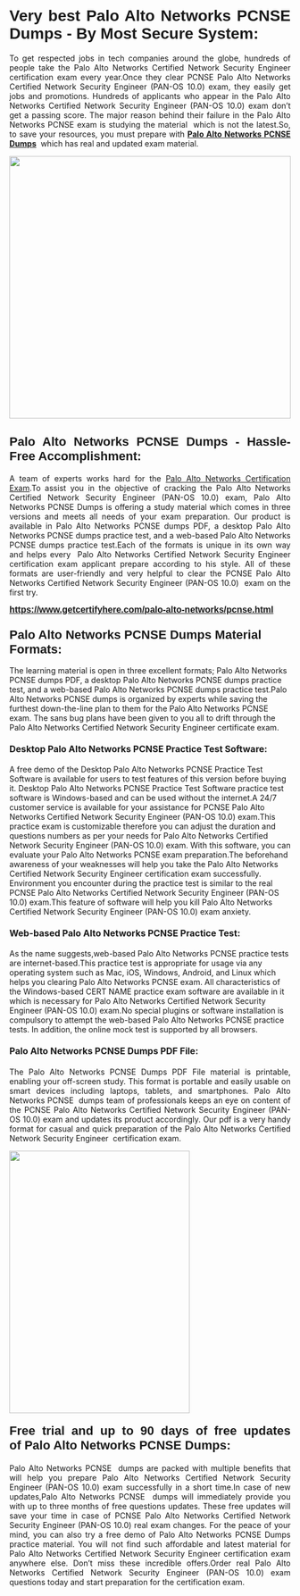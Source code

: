 <h1 style="text-align: justify;"><br />
<strong><span style="font-family:Verdana,Geneva,sans-serif;">Very best Palo Alto Networks PCNSE Dumps - By Most Secure System:</span></strong></h1>

<p style="text-align: justify;">To get respected jobs in tech companies around the globe, hundreds of people take the Palo Alto Networks Certified Network Security Engineer certification exam every year.Once they clear PCNSE Palo Alto Networks Certified Network Security Engineer (PAN-OS 10.0) exam, they easily get jobs and promotions. Hundreds of applicants who appear in the Palo Alto Networks Certified Network Security Engineer (PAN-OS 10.0) exam don’t get a passing score. The major reason behind their failure in the Palo Alto Networks PCNSE exam is studying the material  which is not the latest.So, to save your resources, you must prepare with <a href="https://www.getcertifyhere.com/palo-alto-networks/pcnse.html" target="_self"><strong>Palo Alto Networks PCNSE Dumps</strong></a>  which has real and updated exam material.<b> </b></p>

<p style="text-align: justify;"><a href="https://www.getcertifyhere.com/palo-alto-networks/pcnse.html" target="_self"><img alt="" src="https://lh3.googleusercontent.com/pw/AMWts8CYc60z7WKmmHwpZuvpdFwvJprH2JwpJw1fL7Wye_mT3_KPRkI-kRtidljYZvRNXMO4WGPNtFhD-VndGxHFTh3JbX_6qONAu0yKSR3vekYi3WGbUd9ZGfdq9wIEKegg6iBIBj1gezXdyPBMKBWKZkTw=w910-h595-no?authuser=4" style="width: 100%; height: 470px;" /></a></p>

<h2 style="text-align: justify;"><span style="font-size:22px;"><span style="font-family:Verdana,Geneva,sans-serif;"><strong>Palo Alto Networks PCNSE Dumps - Hassle-Free Accomplishment:</strong></span></span><meta charset="utf-8" /></h2>

<p style="text-align: justify;">A team of experts works hard for the <a href="https://www.getcertifyhere.com/palo-alto-networks/pcnse-exams" target="_self">Palo Alto Networks Certification Exam</a>.To assist you in the objective of cracking the Palo Alto Networks Certified Network Security Engineer (PAN-OS 10.0) exam, Palo Alto Networks PCNSE Dumps is offering a study material which comes in three versions and meets all needs of your exam preparation. Our product is available in Palo Alto Networks PCNSE dumps PDF, a desktop Palo Alto Networks PCNSE dumps practice test, and a web-based Palo Alto Networks PCNSE dumps practice test.Each of the formats is unique in its own way and helps every  Palo Alto Networks Certified Network Security Engineer certification exam applicant prepare according to his style. All of these formats are user-friendly and very helpful to clear the PCNSE Palo Alto Networks Certified Network Security Engineer (PAN-OS 10.0)  exam on the first try.</p>

<p style="text-align: justify;"><span style="font-size:16px;"><span style="font-family:Verdana,Geneva,sans-serif;"><strong><a href="https://www.getcertifyhere.com/palo-alto-networks/pcnse.html" target="_self">https://www.getcertifyhere.com/palo-alto-networks/pcnse.html</a></strong></span></span></p>

<h3 dir="ltr"><span style="font-size:22px;"><span style="font-family:Verdana,Geneva,sans-serif;"><strong>Palo Alto Networks PCNSE Dumps Material Formats:</strong></span></span></h3>

<p dir="ltr">The learning material is open in three excellent formats; Palo Alto Networks PCNSE dumps PDF, a desktop Palo Alto Networks PCNSE dumps practice test, and a web-based Palo Alto Networks PCNSE dumps practice test.Palo Alto Networks PCNSE dumps is organized by experts while saving the furthest down-the-line plan to them for the Palo Alto Networks PCNSE exam. The sans bug plans have been given to you all to drift through the Palo Alto Networks Certified Network Security Engineer certificate exam.</p>

<h4 dir="ltr"><span style="font-size:16px;"><strong>Desktop Palo Alto Networks PCNSE Practice Test Software:</strong></span></h4>

<p dir="ltr">A free demo of the Desktop Palo Alto Networks PCNSE Practice Test Software is available for users to test features of this version before buying it. Desktop Palo Alto Networks PCNSE Practice Test Software practice test software is Windows-based and can be used without the internet.A 24/7 customer service is available for your assistance for PCNSE Palo Alto Networks Certified Network Security Engineer (PAN-OS 10.0) exam.This practice exam is customizable therefore you can adjust the duration and questions numbers as per your needs for Palo Alto Networks Certified Network Security Engineer (PAN-OS 10.0) exam. With this software, you can evaluate your Palo Alto Networks PCNSE exam preparation.The beforehand awareness of your weaknesses will help you take the Palo Alto Networks Certified Network Security Engineer certification exam successfully. Environment you encounter during the practice test is similar to the real PCNSE Palo Alto Networks Certified Network Security Engineer (PAN-OS 10.0) exam.This feature of software will help you kill Palo Alto Networks Certified Network Security Engineer (PAN-OS 10.0) exam anxiety.<meta charset="utf-8" /></p>

<h4 dir="ltr"><span style="font-size:16px;"><b id="docs-internal-guid-44b45a43-7fff-2325-b530-fbb6de77fdb4">Web-based Palo Alto Networks PCNSE Practice Test:</b></span></h4>

<p dir="ltr">As the name suggests,web-based Palo Alto Networks PCNSE practice tests are internet-based.This practice test is appropriate for usage via any operating system such as Mac, iOS, Windows, Android, and Linux which helps you clearing Palo Alto Networks PCNSE exam. All characteristics of the Windows-based CERT NAME practice exam software are available in it which is necessary for Palo Alto Networks Certified Network Security Engineer (PAN-OS 10.0) exam.No special plugins or software installation is compulsory to attempt the web-based Palo Alto Networks PCNSE practice tests. In addition, the online mock test is supported by all browsers.</p>

<h4 style="text-align: justify;"><meta charset="utf-8" /><span style="font-size:16px;"><b id="docs-internal-guid-44b45a43-7fff-2325-b530-fbb6de77fdb4">Palo Alto Networks PCNSE Dumps PDF File:</b></span></h4>

<p dir="ltr" style="text-align: justify;">The Palo Alto Networks PCNSE Dumps PDF File material is printable, enabling your off-screen study. This format is portable and easily usable on smart devices including laptops, tablets, and smartphones. Palo Alto Networks PCNSE  dumps team of professionals keeps an eye on content of the PCNSE Palo Alto Networks Certified Network Security Engineer (PAN-OS 10.0) exam and updates its product accordingly. Our pdf is a very handy format for casual and quick preparation of the Palo Alto Networks Certified Network Security Engineer  certification exam.<meta charset="utf-8" /></p>

<p dir="ltr" style="text-align: justify;"><a href="https://www.getcertifyhere.com/palo-alto-networks/pcnse.html" target="_self"><img alt="" src="https://lh3.googleusercontent.com/pw/AMWts8CU_MAwPAY2Nr-FeVR7yE0itOLey63Q-21VAIKS1_XFBuKElWUuwN0c4BrOEh-FxG9uzRS6EwLukCYRUyORcpz9q7f0r4jmH7XP0QJ6bfkEFY_Jv__3eVzIKqwvUkIC9QEUxW1gncOwbsfjOZ9f1E53=w649-h645-no?authuser=4" style="width: 80%; height: 470px;" /></a></p>

<h4 dir="ltr" style="text-align: justify;"><span style="font-size:22px;"><span style="font-family:Verdana,Geneva,sans-serif;"><b id="docs-internal-guid-b9009b7c-7fff-3c72-c64f-b1950879578a">Free trial and up to 90 days of free updates of </b><b>Palo Alto Networks PCNSE Dumps:</b></span></span></h4>

<p dir="ltr" style="text-align: justify;">Palo Alto Networks PCNSE  dumps are packed with multiple benefits that will help you prepare Palo Alto Networks Certified Network Security Engineer (PAN-OS 10.0) exam successfully in a short time.In case of new updates,Palo Alto Networks PCNSE  dumps will immediately provide you with up to three months of free questions updates. These free updates will save your time in case of PCNSE Palo Alto Networks Certified Network Security Engineer (PAN-OS 10.0) real exam changes. For the peace of your mind, you can also try a free demo of Palo Alto Networks PCNSE Dumps practice material. You will not find such affordable and latest material for Palo Alto Networks Certified Network Security Engineer certification exam anywhere else. Don’t miss these incredible offers.Order real Palo Alto Networks Certified Network Security Engineer (PAN-OS 10.0) exam questions today and start preparation for the certification exam.</p>
